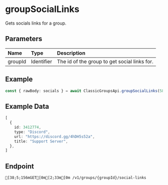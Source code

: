 
# groupSocialLinks
Gets socials links for a group.


## Parameters
| Name    | Type       | Description                                  |
| :------ | :--------- | :------------------------------------------- |
| groupId | Identifier | The id of the group to get social links for. |



## Example
```ts copy showLineNumbers
const { rawBody: socials } = await ClassicGroupsApi.groupSocialLinks(5850082); 
```


## Example Data
```ts copy showLineNumbers
[
  {
    id: 3412774,
    type: "Discord",
    url: "https://discord.gg/4hDH5s52a",
    title: "Support Server",
  },
] 
```


## Endpoint
```ansi
[38;5;156mGET[0m[2;33m[0m /v1/groups/{groupId}/social-links
```
  